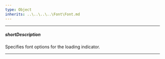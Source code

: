 ```yaml
---
type: Object
inherits: ..\..\..\..\Font\Font.md
---
```

---
##### shortDescription
Specifies font options for the loading indicator.

---
